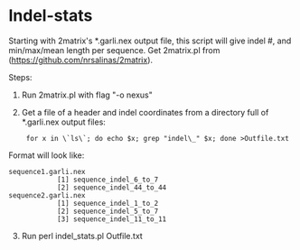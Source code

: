 # Indel-stats
Starting with 2matrix's \*.garli.nex output file, this script will give indel #, and min/max/mean length per sequence. Get 2matrix.pl from (https://github.com/nrsalinas/2matrix).

Steps:  
1) Run 2matrix.pl with flag "-o nexus"  
2) Get a file of a header and indel coordinates from a directory full of \*.garli.nex output files:  
    
		for x in \`ls\`; do echo $x; grep "indel\_" $x; done >Outfile.txt  

Format will look like:

	sequence1.garli.nex  
				[1] sequence_indel_6_to_7  
				[2] sequence_indel_44_to_44  
    sequence2.garli.nex  
				[1] sequence_indel_1_to_2  
				[2] sequence_indel_5_to_7  
				[3] sequence_indel_11_to_11      
				

3) Run perl indel_stats.pl Outfile.txt
